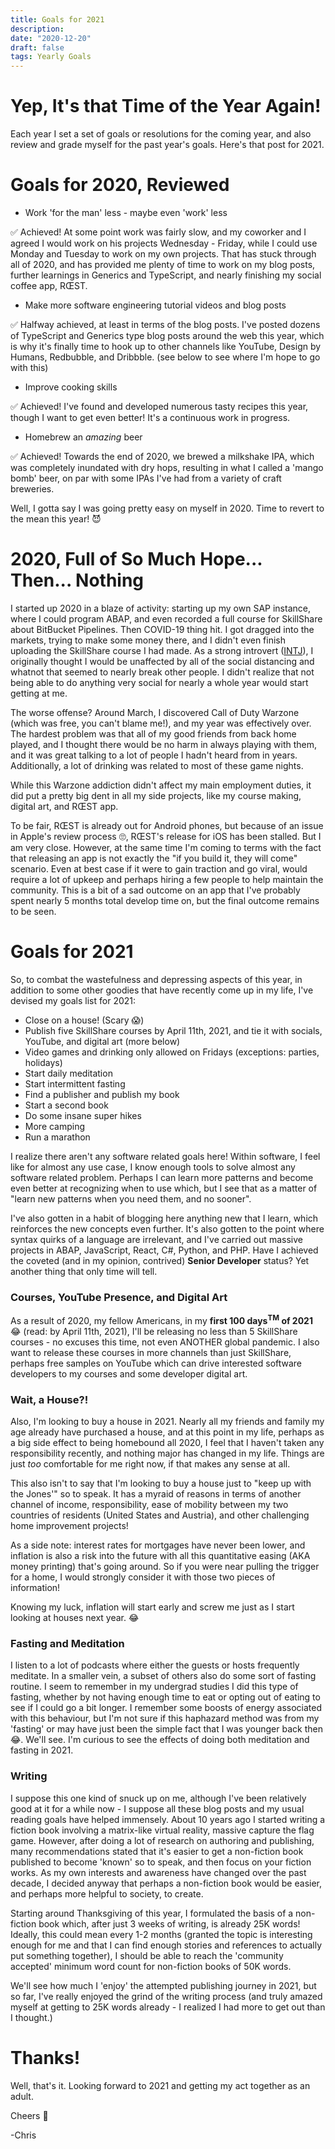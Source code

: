 ```yaml
---
title: Goals for 2021
description:
date: "2020-12-20"
draft: false
tags: Yearly Goals
---
```


# Yep, It's that Time of the Year Again!

Each year I set a set of goals or resolutions for the coming year, and also review and grade myself for the past year's goals. Here's that post for 2021.

# Goals for 2020, Reviewed

- Work 'for the man' less - maybe even 'work' less

:white_check_mark: Achieved! At some point work was fairly slow, and my coworker and I agreed I would work on his projects Wednesday - Friday, while I could use Monday and Tuesday to work on my own projects. That has stuck through all of 2020, and has provided me plenty of time to work on my blog posts, further learnings in Generics and TypeScript, and nearly finishing my social coffee app, RŒST.

- Make more software engineering tutorial videos and blog posts

:white_check_mark: Halfway achieved, at least in terms of the blog posts. I've posted dozens of TypeScript and Generics type blog posts around the web this year, which is why it's finally time to hook up to other channels like YouTube, Design by Humans, Redbubble, and Dribbble. (see below to see where I'm hope to go with this)

- Improve cooking skills 

:white_check_mark: Achieved! I've found and developed numerous tasty recipes this year, though I want to get even better! It's a continuous work in progress.

- Homebrew an _amazing_ beer

:white_check_mark: Achieved! Towards the end of 2020, we brewed a milkshake IPA, which was completely inundated with dry hops, resulting in what I called a 'mango bomb' beer, on par with some IPAs I've had from a variety of craft breweries.

Well, I gotta say I was going pretty easy on myself in 2020. Time to revert to the mean this year! :smiling_imp:

# 2020, Full of So Much Hope... Then... Nothing

I started up 2020 in a blaze of activity: starting up my own SAP instance, where I could program ABAP, and even recorded a full course for SkillShare about BitBucket Pipelines. Then COVID-19 thing hit. I got dragged into the markets, trying to make some money there, and I didn't even finish uploading the SkillShare course I had made. As a strong introvert ([INTJ](https://www.16personalities.com/intj-personality)), I originally thought I would be unaffected by all of the social distancing and whatnot that seemed to nearly break other people. I didn't realize that not being able to do anything very social for nearly a whole year would start getting at me. 

The worse offense? Around March, I discovered Call of Duty Warzone (which was free, you can't blame me!), and my year was effectively over. The hardest problem was that all of my good friends from back home played, and I thought there would be no harm in always playing with them, and it was great talking to a lot of people I hadn't heard from in years. Additionally, a lot of drinking was related to most of these game nights.

While this Warzone addiction didn't affect my main employment duties, it did put a pretty big dent in all my side projects, like my course making, digital art, and RŒST app.

To be fair, RŒST is already out for Android phones, but because of an issue in Apple's review process 🙄, RŒST's release for iOS has been stalled. But I am very close. However, at the same time I'm coming to terms with the fact that releasing an app is not exactly the "if you  build it, they will come" scenario. Even at best case if it were to gain traction and go viral, would require a lot of upkeep and perhaps hiring a few people to help maintain the community. This is a bit of a sad outcome on an app that I've probably spent nearly 5 months total develop time on, but the final outcome remains to be seen.

# Goals for 2021

So, to combat the wastefulness and depressing aspects of this year, in addition to some other goodies that have recently come up in my life, I've devised my goals list for 2021:

- Close on a house! (Scary :scream:)
- Publish five SkillShare courses by April 11th, 2021, and tie it with socials, YouTube, and digital art (more below)
- Video games and drinking only allowed on Fridays (exceptions: parties, holidays)
- Start daily meditation
- Start intermittent fasting
- Find a publisher and publish my book
- Start a second book
- Do some insane super hikes
- More camping
- Run a marathon

I realize there aren't any software related goals here! Within software, I feel like for almost any use case, I know enough tools to solve almost any software related problem. Perhaps I can learn more patterns and become even better at recognizing when to use which, but I see that as a matter of "learn new patterns when you need them, and no sooner". 

I've also gotten in a habit of blogging here anything new that I learn, which reinforces the new concepts even further. It's also gotten to the point where syntax quirks of a language are irrelevant, and I've carried out massive projects in ABAP, JavaScript, React, C#, Python, and PHP. Have I achieved the coveted (and in my opinion, contrived) **Senior Developer** status? Yet another thing that only time will tell.

### Courses, YouTube Presence, and Digital Art

As a result of 2020, my fellow Americans, in my **first 100 days<sup>TM</sup> of 2021** 😂 (read: by April 11th, 2021), I'll be releasing no less than 5 SkillShare courses - no excuses this time, not even ANOTHER global pandemic. I also want to release these courses in more channels than just SkillShare, perhaps free samples on YouTube which can drive interested software developers to my courses and some developer digital art. 

### Wait, a House?!

Also, I'm looking to buy a house in 2021. Nearly all my friends and family my age already have purchased a house, and at this point in my life, perhaps as a big side effect to being homebound all 2020, I feel that I haven't taken any responsibility recently, and nothing major has changed in my life. Things are just _too_ comfortable for me right now, if that makes any sense at all.

This also isn't to say that I'm looking to buy a house just to "keep up with the Jones'" so to speak. It has a myraid of reasons in terms of another channel of income, responsibility, ease of mobility between my two countries of residents (United States and Austria), and other challenging home improvement projects!

As a side note: interest rates for mortgages have never been lower, and inflation is also a risk into the future with all this quantitative easing (AKA money printing) that's going around. So if you were near pulling the trigger for a home, I would strongly consider it with those two pieces of information!

Knowing my luck, inflation will start early and screw me just as I start looking at houses next year. 😂

### Fasting and Meditation

I listen to a lot of podcasts where either the guests or hosts frequently meditate. In a smaller vein, a subset of others also do some sort of fasting routine. I seem to remember in my undergrad studies I did this type of fasting, whether by not having enough time to eat or opting out of eating to see if I could go a bit longer. I remember some boosts of energy associated with this behaviour, but I'm not sure if this haphazard method was from my 'fasting' or may have just been the simple fact that I was younger back then 😂. We'll see. I'm curious to see the effects of doing both meditation and fasting in 2021.

### Writing

I suppose this one kind of snuck up on me, although I've been relatively good at it for a while now - I suppose all these blog posts and my usual reading goals have helped immensely. About 10 years ago I started writing a fiction book involving a matrix-like virtual reality, massive capture the flag game. However, after doing a lot of research on authoring and publishing, many recommendations stated that it's easier to get a non-fiction book published to become 'known' so to speak, and then focus on your fiction works. As my own interests and awareness have changed over the past decade, I decided anyway that perhaps a non-fiction book would be easier, and perhaps more helpful to society, to create.

Starting around Thanksgiving of this year, I formulated the basis of a non-fiction book which, after just 3 weeks of writing, is already 25K words! Ideally, this could mean every 1-2 months (granted the topic is interesting enough for me and that I can find enough stories and references to actually put something together), I should be able to reach the 'community accepted' minimum word count for non-fiction books of 50K words.

We'll see how much I 'enjoy' the attempted publishing journey in 2021, but so far, I've really enjoyed the grind of the writing process (and truly amazed myself at getting to 25K words already - I realized I had more to get out than I thought.)

# Thanks!

Well, that's it. Looking forward to 2021 and getting my act together as an adult.

Cheers 🍺

-Chris
